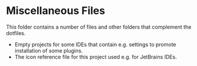# Miscellaneous Files

This folder contains a number of files and other folders that complement the dotfiles.

- Empty projects for some IDEs that contain e.g. settings to promote installation of some plugins.
- The icon reference file for this project used e.g. for JetBrains IDEs.
